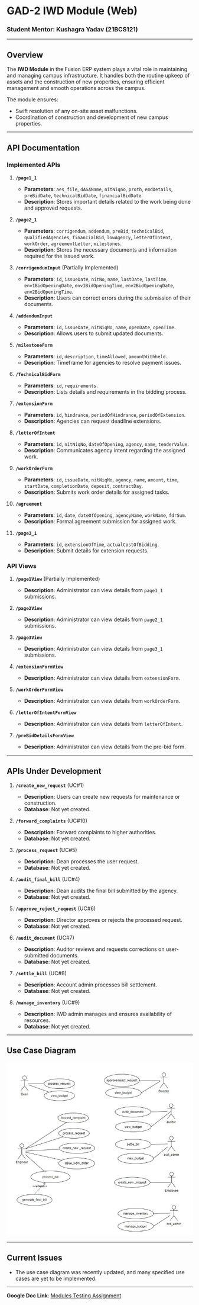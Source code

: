 
# GAD-2 IWD Module (Web)

### **Student Mentor**: Kushagra Yadav (21BCS121)

---

## **Overview**

The **IWD Module** in the Fusion ERP system plays a vital role in maintaining and managing campus infrastructure. It handles both the routine upkeep of assets and the construction of new properties, ensuring efficient management and smooth operations across the campus.

The module ensures:
- Swift resolution of any on-site asset malfunctions.
- Coordination of construction and development of new campus properties.

---

## **API Documentation**

### **Implemented APIs**

1. **`/page1_1`**
   - **Parameters**: `aes_file`, `dASAName`, `nitNiqno`, `proth`, `emdDetails`, `preBidDate`, `technicalBidDate`, `financialBidDate`.
   - **Description**: Stores important details related to the work being done and approved requests.

2. **`/page2_1`**
   - **Parameters**: `corrigendum`, `addendum`, `preBid`, `technicalBid`, `qualifiedAgencies`, `financialBid`, `lowAgency`, `letterOfIntent`, `workOrder`, `agreementLetter`, `milestones`.
   - **Description**: Stores the necessary documents and information required for the issued work.

3. **`/corrigendumInput`** (Partially Implemented)
   - **Parameters**: `id`, `issueDate`, `nitNo`, `name`, `lastDate`, `lastTime`, `env1BidOpeningDate`, `env1BidOpeningTime`, `env2BidOpeningDate`, `env2BidOpeningTime`.
   - **Description**: Users can correct errors during the submission of their documents.

4. **`/addendumInput`**
   - **Parameters**: `id`, `issueDate`, `nitNiqNo`, `name`, `openDate`, `openTime`.
   - **Description**: Allows users to submit updated documents.

5. **`/milestoneForm`**
   - **Parameters**: `id`, `description`, `timeAllowed`, `amountWithheld`.
   - **Description**: Timeframe for agencies to resolve payment issues.

6. **`/TechnicalBidForm`**
   - **Parameters**: `id`, `requirements`.
   - **Description**: Lists details and requirements in the bidding process.

7. **`/extensionForm`**
   - **Parameters**: `id`, `hindrance`, `periodOfHindrance`, `periodOfExtension`.
   - **Description**: Agencies can request deadline extensions.

8. **`/letterOfIntent`**
   - **Parameters**: `id`, `nitNiqNo`, `dateOfOpening`, `agency`, `name`, `tenderValue`.
   - **Description**: Communicates agency intent regarding the assigned work.

9. **`/workOrderForm`**
   - **Parameters**: `id`, `issueDate`, `nitNiqNo`, `agency`, `name`, `amount`, `time`, `startDate`, `completionDate`, `deposit`, `contractDay`.
   - **Description**: Submits work order details for assigned tasks.

10. **`/agreement`**
    - **Parameters**: `id`, `date`, `dateOfOpening`, `agencyName`, `workName`, `fdrSum`.
    - **Description**: Formal agreement submission for assigned work.

11. **`/page3_1`**
    - **Parameters**: `id`, `extensionOfTime`, `actualCostOfBidding`.
    - **Description**: Submit details for extension requests.

### **API Views**

1. **`/page1View`** (Partially Implemented)
   - **Description**: Administrator can view details from `page1_1` submissions.

2. **`/page2View`**
   - **Description**: Administrator can view details from `page2_1` submissions.

3. **`/page3View`**
   - **Description**: Administrator can view details from `page3_1` submissions.

4. **`/extensionFormView`**
   - **Description**: Administrator can view details from `extensionForm`.

5. **`/workOrderFormView`**
   - **Description**: Administrator can view details from `workOrderForm`.

6. **`/letterOfIntentFormView`**
   - **Description**: Administrator can view details from `letterOfIntent`.

7. **`/preBidDetailsFormView`**
   - **Description**: Administrator can view details from the pre-bid form.

---

## **APIs Under Development**

1. **`/create_new_request`** (UC#1)  
   - **Description**: Users can create new requests for maintenance or construction.  
   - **Database**: Not yet created.

2. **`/forward_complaints`** (UC#10)  
   - **Description**: Forward complaints to higher authorities.  
   - **Database**: Not yet created.

3. **`/process_request`** (UC#5)  
   - **Description**: Dean processes the user request.  
   - **Database**: Not yet created.

4. **`/audit_final_bill`** (UC#4)  
   - **Description**: Dean audits the final bill submitted by the agency.  
   - **Database**: Not yet created.

5. **`/approve_reject_request`** (UC#6)  
   - **Description**: Director approves or rejects the processed request.  
   - **Database**: Not yet created.

6. **`/audit_document`** (UC#7)  
   - **Description**: Auditor reviews and requests corrections on user-submitted documents.  
   - **Database**: Not yet created.

7. **`/settle_bill`** (UC#8)  
   - **Description**: Account admin processes bill settlement.  
   - **Database**: Not yet created.

8. **`/manage_inventory`** (UC#9)  
   - **Description**: IWD admin manages and ensures availability of resources.  
   - **Database**: Not yet created.

---

## **Use Case Diagram**


![GAD-2 IWD Use Case Diagram](images/GAD-2_UCD.jpg)



---

## **Current Issues**

- The use case diagram was recently updated, and many specified use cases are yet to be implemented.

---

**Google Doc Link**: [Modules Testing Assignment](https://docs.google.com/document/d/1YHGPKiRUQ0TMEIk8w4HZ7sWOhSeqEkCdI3leq7ubZ_k/edit?usp=sharing)

